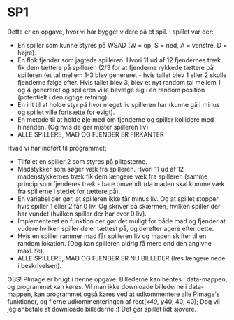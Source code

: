 # SP1
Dette er en opgave, hvor vi har bygget videre på et spil. I spillet var der:
- En spiller som kunne styres på WSAD (W = op, S = ned, A = venstre, D = højre).
- En flok fjender som jagtede spilleren. Hvori 11 ud af 12 fjendernes træk fik dem tættere på spilleren (2/3 for at fjenderne rykkede tættere på spilleren (et tal mellem 1-3 blev genereret - hvis tallet blev 1 eller 2 skulle fjenderne følge efter. Hvis tallet blev 3, blev et nyt random tal mellem 1 og 4 genereret og spilleren ville bevæge sig i en random position (potentielt i den rigtige retning).
- En int til at holde styr på hvor meget liv spilleren har (kunne gå i minus og spillet ville fortsætte for evigt).
- En metode til at holde øje med om fjenderne og spiller kollidere med hinanden. (Og hvis de gør mister spilleren liv)
- ALLE SPILLERE, MAD OG FJENDER ER FIRKANTER

Hvad vi har indført til programmet:
- Tilføjet en spiller 2 som styres på piltasterne.
- Madstykker som søger væk fra spilleren. Hvori 11 ud af 12 madenstykkernes træk fik dem længere væk fra spilleren (samme princip som fjenderes træk - bare omvendt (da maden skal komme væk fra spillerne i stedet for tættere på).
- En variabel der gør, at spilleren ikke får minus liv. Og at spillet stopper hvis spiller 1 eller 2 får 0 liv. Og skriver på skærmen, hvilken spiller der har vundet (hvilken spiller der har over 0 liv).
- Implementeret en funktion der gør det muligt for både mad og fjender at vudere hvilken spiller de er tættest på, og derefter agere efter dette.
- Hvis en spiller rammer mad får spilleren liv og maden skifter til en random lokation. (Dog kan spilleren aldrig få mere end den angivne maxLife).
- ALLE SPILLERE, MAD OG FJENDER ER NU BILLEDER (læs længere nede i beskrivelsen).

OBS! PImage er brugt i denne opgave. Billederne kan hentes i data-mappen, og programmet kan køres.
Vil man ikke downloade billederne i data-mappen, kan programmet også køres ved at udkommentere alle PImage's funktioner, og fjerne udkommenteringen af rect(x*40, y*40, 40, 40); Dog vil jeg anbefale at downloade billederne :) Det gør spillet lidt sjovere.



